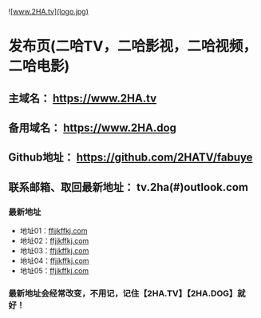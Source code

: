 ![www.2HA.tv](logo.jpg)  
# 发布页(二哈TV，二哈影视，二哈视频，二哈电影)  

 ## 主域名： https://www.2HA.tv  
 ## 备用域名： https://www.2HA.dog  
 ## Github地址： https://github.com/2HATV/fabuye  
 ## 联系邮箱、取回最新地址： tv.2ha(#)outlook.com  

### 最新地址
* 地址01：[ffjjkffkj.com](http://fgrhhhj.org/)
* 地址02：[ffjjkffkj.com](http://fgrhhhj.org/)
* 地址03：[ffjjkffkj.com](http://fgrhhhj.org/)
* 地址04：[ffjjkffkj.com](http://fgrhhhj.org/)
* 地址05：[ffjjkffkj.com](http://fgrhhhj.org/)
### 最新地址会经常改变，不用记，记住【2HA.TV】【2HA.DOG】就好！
